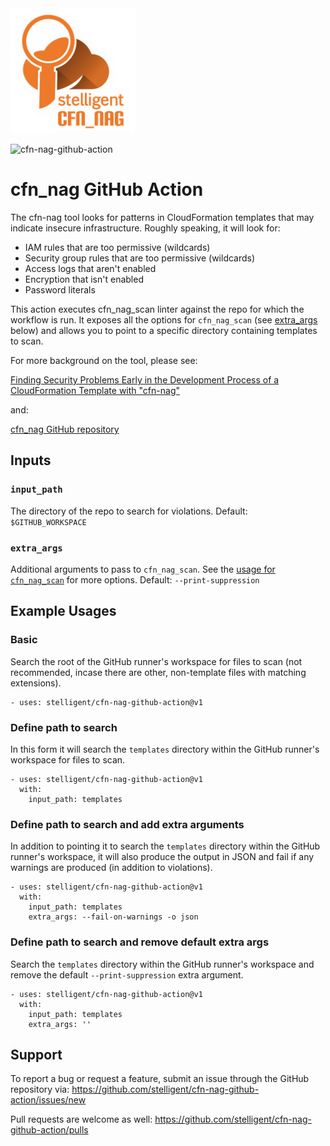<img src="cfn_nag_logo.png" width="200px">

![cfn-nag-github-action](https://github.com/stelligent/cfn-nag-github-action/workflows/testing/badge.svg)

# cfn_nag GitHub Action

The cfn-nag tool looks for patterns in CloudFormation templates that may indicate insecure infrastructure.
Roughly speaking, it will look for:

* IAM rules that are too permissive (wildcards)
* Security group rules that are too permissive (wildcards)
* Access logs that aren't enabled
* Encryption that isn't enabled
* Password literals

This action executes cfn_nag_scan linter against the repo for which the workflow is run.  It exposes all the options for `cfn_nag_scan` (see [extra_args](https://github.com/stelligent/cfn-nag-github-action#extra_args) below) and allows you to point to a specific directory containing templates to scan.

For more background on the tool, please see:

[Finding Security Problems Early in the Development Process of a CloudFormation Template with "cfn-nag"](https://stelligent.com/2016/04/07/finding-security-problems-early-in-the-development-process-of-a-cloudformation-template-with-cfn-nag/)

and:

[cfn_nag GitHub repository](https://github.com/stelligent/cfn_nag)

## Inputs

### `input_path`

The directory of the repo to search for violations. Default: `$GITHUB_WORKSPACE`

### `extra_args`

Additional arguments to pass to `cfn_nag_scan`. See the [usage for `cfn_nag_scan`](https://github.com/stelligent/cfn_nag#usage) for more options. Default: `--print-suppression`

## Example Usages

### Basic

Search the root of the GitHub runner's workspace for files to scan (not recommended, incase there are other, non-template files with matching extensions).

```
- uses: stelligent/cfn-nag-github-action@v1
```

### Define path to search

In this form it will search the `templates` directory within the GitHub runner's workspace for files to scan.

```
- uses: stelligent/cfn-nag-github-action@v1
  with:
    input_path: templates
```

### Define path to search and add extra arguments

In addition to pointing it to search the `templates` directory within the GitHub runner's workspace, it will also produce the output in JSON and fail if any warnings are produced (in addition to violations).

```
- uses: stelligent/cfn-nag-github-action@v1
  with:
    input_path: templates
    extra_args: --fail-on-warnings -o json
```

### Define path to search and remove default extra args

Search the `templates` directory within the GitHub runner's workspace and remove the default `--print-suppression` extra argument.

```
- uses: stelligent/cfn-nag-github-action@v1
  with:
    input_path: templates
    extra_args: ''
```

## Support

To report a bug or request a feature, submit an issue through the GitHub repository via: https://github.com/stelligent/cfn-nag-github-action/issues/new

Pull requests are welcome as well: https://github.com/stelligent/cfn-nag-github-action/pulls